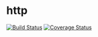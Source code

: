 # http

[![Build Status](https://github.com/foxifyjs/foxify/workflows/Test/badge.svg)](https://github.com/foxifyjs/foxify/actions)
[![Coverage Status](https://codecov.io/gh/foxifyjs/foxify/branch/main/graph/badge.svg?flag=http)](https://codecov.io/gh/foxifyjs/foxify)

